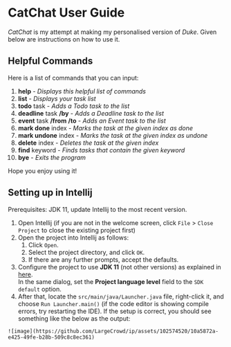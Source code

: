 # CatChat User Guide

_CatChat_ is my attempt at making my personalised version of _Duke_. Given below are instructions on how to use it.

## Helpful Commands

Here is a list of commands that you can input:
   1. **help** - _Displays this helpful list of commands_
   2. **list** - _Displays your task list_
   3. **todo** task - _Adds a Todo task to the list_
   4. **deadline** task **/by** <date> - _Adds a Deadline task to the list_
   5. **event** task **/from** <date> **/to** <date> - _Adds an Event task to the list_
   6. **mark done** index - _Marks the task at the given index as done_
   7. **mark undone** index - _Marks the task at the given index as undone_
   8. **delete** index - _Deletes the task at the given index_
   9. **find** keyword - _Finds tasks that contain the given keyword_
   10. **bye** - _Exits the program_

Hope you enjoy using it!

## Setting up in Intellij

Prerequisites: JDK 11, update Intellij to the most recent version.

1. Open Intellij (if you are not in the welcome screen, click `File` > `Close Project` to close the existing project first)
1. Open the project into Intellij as follows:
   1. Click `Open`.
   1. Select the project directory, and click `OK`.
   1. If there are any further prompts, accept the defaults.
1. Configure the project to use **JDK 11** (not other versions) as explained in [here](https://www.jetbrains.com/help/idea/sdk.html#set-up-jdk).<br>
   In the same dialog, set the **Project language level** field to the `SDK default` option.
3. After that, locate the `src/main/java/Launcher.java` file, right-click it, and choose `Run Launcher.main()` (if the code editor is showing compile errors, try restarting the IDE). If the setup is correct, you should see something like the below as the output:
```
![image](https://github.com/LargeCrowd/ip/assets/102574520/10a5872a-e425-49fe-b28b-509c8c8ec361)

```

